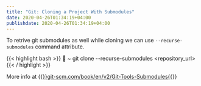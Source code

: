 ```yaml
---
title: "Git: Cloning a Project With Submodules"
date: 2020-04-26T01:34:19+04:00
publishdate: 2020-04-26T01:34:19+04:00
---
```


To retrive git submodules as well while cloning we can use `--recurse-submodules` command attribute.

{{< highlight bash >}}
🚀 ~ git clone --recurse-submodules <repository_url>
{{< / highlight >}}

More info at {{<a href="https://git-scm.com/book/en/v2/Git-Tools-Submodules" target="_blank" rel="noopener noreferrer">}}git-scm.com/book/en/v2/Git-Tools-Submodules{{</a>}}

